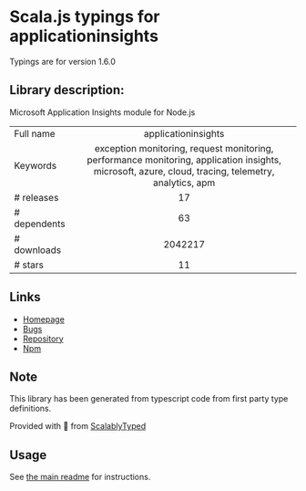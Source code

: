 
# Scala.js typings for applicationinsights

Typings are for version 1.6.0

## Library description:
Microsoft Application Insights module for Node.js

|                    |                 |
| ------------------ | :-------------: |
| Full name          | applicationinsights |
| Keywords           | exception monitoring, request monitoring, performance monitoring, application insights, microsoft, azure, cloud, tracing, telemetry, analytics, apm |
| # releases         | 17 |
| # dependents       | 63 |
| # downloads        | 2042217 |
| # stars            | 11 |

## Links
- [Homepage](https://github.com/Microsoft/ApplicationInsights-node.js#readme)
- [Bugs](https://github.com/Microsoft/ApplicationInsights-node.js/issues)
- [Repository](https://github.com/Microsoft/ApplicationInsights-node.js)
- [Npm](https://www.npmjs.com/package/applicationinsights)
    


## Note
This library has been generated from typescript code from first party type definitions.

Provided with :purple_heart: from [ScalablyTyped](https://github.com/oyvindberg/ScalablyTyped)

## Usage
See [the main readme](../../readme.md) for instructions.


